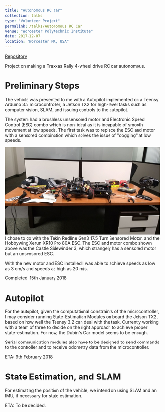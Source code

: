 ```yaml
---
title: "Autonomous RC Car"
collection: talks
type: "Volunteer Project"
permalink: /talks/Autonomous RC Car
venue: "Worcester Polytechnic Institute"
date: 2017-12-07
location: "Worcester MA, USA"
---
```


[Repository](https://github.com/MapleNSteel/Autonomous-RC-Car)

Project on making a Traxxas Rally 4-wheel drive RC car autonomous. 

Preliminary Steps
======

The vehicle was presented to me with a Autopilot implemented on a Teensy Arduino 3.2 microcontroller, a Jetson TX2 for high-level tasks such as computer vision, SLAM, and issuing controls to the autopilot.

The system had a brushless unsensored motor and Electronic Speed Control (ESC) combo which is non-ideal as it is incapable of smooth movement at low speeds. The first task was to replace the ESC and motor with a sensored combination which solves the issue of "cogging" at low speeds.

<img src='/images/ReplacingMotor.jpg'>
I chose to go with the Tekin Redline Gen3 17.5 Turn Sensored Motor, and the Hobbywing Xerun XR10 Pro 80A ESC. 
The ESC and motor combo shown above was the Castle Sidewinder 3, which strangely has a sensored motor but an unsensored ESC.


With the new motor and ESC installed I was able to achieve speeds as low as 3 cm/s and speeds as high as 20 m/s.

Completed: 15th January 2018

Autopilot
======

For the autopilot, given the computational constraints of the microcontroller, I may consider running State-Estimation Modules on board the Jetson TX2, based on how well the Teensy 3.2 can deal with the task. Currently working with a team of three to decide on the right approach to achieve proper state-estimation. For now, the Dubin's Car model seems to be enough.

Serial communication modules also have to be designed to send commands to the controller and to receive odometry data from the microcontroller.

ETA: 9th February 2018

State Estimation, and SLAM
======

For estimating the position of the vehicle, we intend on using SLAM and an IMU, if necessary for state estimation.

ETA: To be decided.

